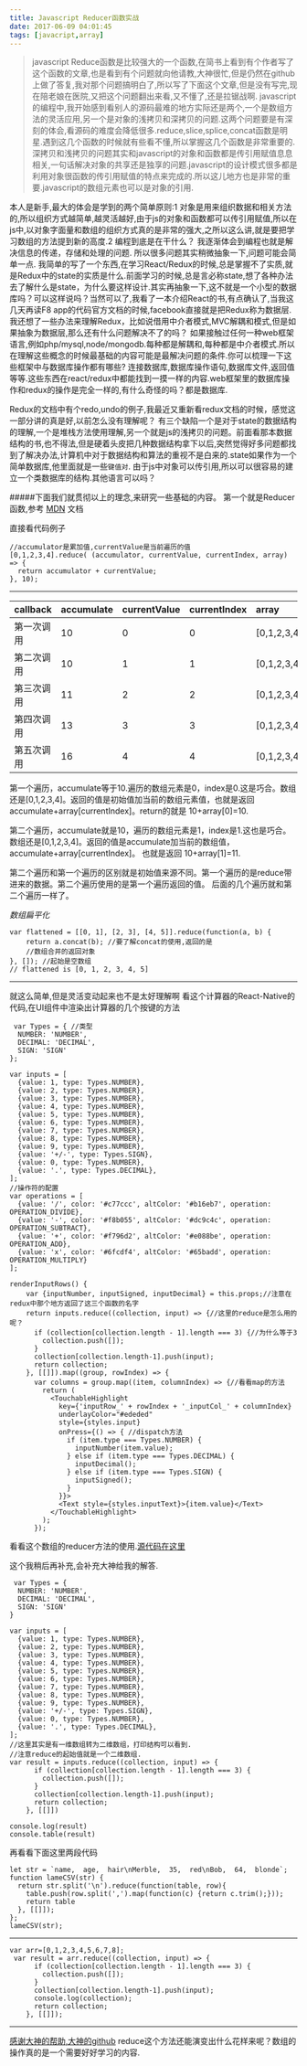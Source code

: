 ```yaml
---
title: Javascript Reducer函数实战
date: 2017-06-09 04:01:45
tags: [javacript,array] 
---
```

>javascript Reduce函数是比较强大的一个函数,在简书上看到有个作者写了这个函数的文章,也是看到有个问题就向他请教,大神很忙,但是仍然在github上做了答复,我对那个问题搞明白了,所以写了下面这个文章,但是没有写完,现在陪老娘在医院,又把这个问题翻出来看,又不懂了,还是拉锯战啊. javascript的编程中,我开始感到看别人的源码最难的地方实际还是两个,一个是数组方法的灵活应用,另一个是对象的浅拷贝和深拷贝的问题.这两个问题要是有深刻的体会,看源码的难度会降低很多.reduce,slice,splice,concat函数是明星.遇到这几个函数的时候就有些看不懂,所以掌握这几个函数是非常重要的. 深拷贝和浅拷贝的问题其实和javascript的对象和函数都是传引用赋值息息相关,一句话解决对象的共享还是独享的问题.javascript的设计模式很多都是利用对象很函数的传引用赋值的特点来完成的.所以这儿地方也是非常的重要.javascript的数组元素也可以是对象的引用.

本人是新手,最大的体会是学到的两个简单原则:1 对象是用来组织数据和相关方法的,所以组织方式越简单,越灵活越好,由于js的对象和函数都可以传引用赋值,所以在js中,以对象字面量和数组的组织方式真的是非常的强大,之所以这么讲,就是要把学习数组的方法提到新的高度.2 编程到底是在干什么？ 我逐渐体会到编程也就是解决信息的传递，存储和处理的问题. 所以很多问题其实稍微抽象一下,问题可能会简单一点. 我简单的写了一个东西,在学习React/Redux的时候,总是掌握不了实质,就是Redux中的state的实质是什么.前面学习的时候,总是言必称state,想了各种办法去了解什么是state，为什么要这样设计.其实再抽象一下,这不就是一个小型的数据库吗？可以这样说吗？当然可以了,我看了一本介绍React的书,有点确认了,当我这几天再读F8 app的代码官方文档的时候,facebook直接就是把Redux称为数据层.我还想了一些办法来理解Redux，比如说借用中介者模式,MVC解耦和模式,但是如果抽象为数据层,那么还有什么问题解决不了的吗？ 如果接触过任何一种web框架语言,例如php/mysql,node/mongodb.每种都是解耦和,每种都是中介者模式.所以在理解这些概念的时候最基础的内容可能是最解决问题的条件.你可以梳理一下这些框架中与数据库操作都有哪些? 连接数据库,数据库操作语句,数据库文件,返回值等等.这些东西在react/redux中都能找到一摸一样的内容.web框架里的数据库操作和redux的操作是完全一样的,有什么奇怪的吗？都是数据库.

Redux的文档中有个redo,undo的例子,我最近又重新看redux文档的时候，感觉这一部分讲的真是好,以前怎么没有理解呢？  有三个缺陷一个是对于state的数据结构的理解,一个是堆栈方法使用理解,另一个就是js的浅拷贝的问题。前面看那本数据结构的书,也不得法,但是硬着头皮把几种数据结构拿下以后,突然觉得好多问题都找到了解决办法,计算机中对于数据结构和算法的重视不是白来的.state如果作为一个简单数据库,他里面就是一些`键值对`. 由于js中对象可以传引用,所以可以很容易的建立一个类数据库的结构.其他语言可以吗？

#####下面我们就贯彻以上的理念,来研究一些基础的内容。
第一个就是Reducer函数,参考 [MDN](https://developer.mozilla.org/zh-CN/docs/Web/JavaScript/Reference/Global_Objects/Array) 文档

直接看代码例子

```
//accumulator是累加值,currentValue是当前遍历的值
[0,1,2,3,4].reduce( (accumulator, currentValue, currentIndex, array) => {
  return accumulator + currentValue;
}, 10);
```
___
| callback | accumulate |currentValue  |currentIndex  | array |return  |
|:-|:-|:-|:-|:-|:-|
|第一次调用 |10  |0  |0  | [0,1,2,3,4] | 10 |
|第二次调用 | 10 |1  | 1 | [0,1,2,3,4] | 11 |
|第三次调用 | 11 | 2 | 2 | [0,1,2,3,4] |13  |
|第四次调用 | 13 | 3 |3  | [0,1,2,3,4] | 16 |
|第五次调用 | 16 | 4 |4  | [0,1,2,3,4] |20  |

第一个遍历，accumulate等于10.遍历的数组元素是0，index是0.这是巧合。数组还是[0,1,2,3,4]。返回的值是初始值加当前的数组元素值，也就是返回accumulate+array[currentIndex]。return的就是 10+array[0]=10.

第二个遍历，accumulate就是10，遍历的数组元素是1，index是1.这也是巧合。数组还是[0,1,2,3,4]。返回的值是accumulate加当前的数组值，accumulate+array[currentIndex]。
也就是返回 10+array[1]=11.

第二个遍历和第一个遍历的区别就是初始值来源不同。第一个遍历的是reduce带进来的数据。第二个遍历使用的是第一个遍历返回的值。
后面的几个遍历就和第二个遍历一样了。



*数组扁平化*
```
var flattened = [[0, 1], [2, 3], [4, 5]].reduce(function(a, b) {
    return a.concat(b); //要了解concat的使用,返回的是
    //数组合并的返回对象
}, []); //起始是空数组
// flattened is [0, 1, 2, 3, 4, 5]
```
___

就这么简单,但是灵活变动起来也不是太好理解啊
看这个计算器的React-Native的代码,在UI组件中渲染出计算器的几个按键的方法

```
 var Types = { //类型
  NUMBER: 'NUMBER',
  DECIMAL: 'DECIMAL',
  SIGN: 'SIGN'
};

var inputs = [
  {value: 1, type: Types.NUMBER},
  {value: 2, type: Types.NUMBER},
  {value: 3, type: Types.NUMBER},
  {value: 4, type: Types.NUMBER},
  {value: 5, type: Types.NUMBER},
  {value: 6, type: Types.NUMBER},
  {value: 7, type: Types.NUMBER},
  {value: 8, type: Types.NUMBER},
  {value: 9, type: Types.NUMBER},
  {value: '+/-', type: Types.SIGN},
  {value: 0, type: Types.NUMBER},
  {value: '.', type: Types.DECIMAL},
];
//操作符的配置
var operations = [
  {value: '/', color: '#c77ccc', altColor: '#b16eb7', operation: OPERATION_DIVIDE},
  {value: '-', color: '#f8b055', altColor: '#dc9c4c', operation: OPERATION_SUBTRACT},
  {value: '+', color: '#f796d2', altColor: '#e088be', operation: OPERATION_ADD},
  {value: 'x', color: '#6fcdf4', altColor: '#65badd', operation: OPERATION_MULTIPLY}
];

renderInputRows() {
    var {inputNumber, inputSigned, inputDecimal} = this.props;//注意在redux中那个地方返回了这三个函数的名字
    return inputs.reduce((collection, input) => {//这里的reduce是怎么用的呢？
      if (collection[collection.length - 1].length === 3) {//为什么等于3
        collection.push([]);
      }
      collection[collection.length-1].push(input);
      return collection;
    }, [[]]).map((group, rowIndex) => {
      var columns = group.map((item, columnIndex) => {//看看map的方法
        return (
          <TouchableHighlight
            key={'inputRow_' + rowIndex + '_inputCol_' + columnIndex}
            underlayColor="#ededed"
            style={styles.input}
            onPress={() => { //dispatch方法
              if (item.type === Types.NUMBER) {
                inputNumber(item.value);
              } else if (item.type === Types.DECIMAL) {
                inputDecimal();
              } else if (item.type === Types.SIGN) {
                inputSigned();
              }
            }}>
            <Text style={styles.inputText}>{item.value}</Text>
          </TouchableHighlight>
        );
      });

```


看看这个数组的reducer方法的使用.[源代码在这里](https://github.com/benoitvallon/react-native-nw-react-calculator)

这个我稍后再补充,会补充大神给我的解答.

```
 var Types = {
  NUMBER: 'NUMBER',
  DECIMAL: 'DECIMAL',
  SIGN: 'SIGN'
}

var inputs = [
  {value: 1, type: Types.NUMBER},
  {value: 2, type: Types.NUMBER},
  {value: 3, type: Types.NUMBER},
  {value: 4, type: Types.NUMBER},
  {value: 5, type: Types.NUMBER},
  {value: 6, type: Types.NUMBER},
  {value: 7, type: Types.NUMBER},
  {value: 8, type: Types.NUMBER},
  {value: 9, type: Types.NUMBER},
  {value: '+/-', type: Types.SIGN},
  {value: 0, type: Types.NUMBER},
  {value: '.', type: Types.DECIMAL},
];
//这里其实是有一维数组转为二维数组，打印结构可以看到.
//注意reduce的起始值就是一个二维数组.
var result = inputs.reduce((collection, input) => {
      if (collection[collection.length - 1].length === 3) {
        collection.push([]);
      }
      collection[collection.length-1].push(input);
      return collection;
    }, [[]])

console.log(result)
console.table(result)
```


再看看下面这里两段代码
```
let str = `name,  age,  hair\nMerble,  35,  red\nBob,  64,  blonde`;
function lameCSV(str) {
  return str.split('\n').reduce(function(table, row){
    table.push(row.split(',').map(function(c) {return c.trim();}));
    return table
  }, [[]]);
};
lameCSV(str);

```
___

```
var arr=[0,1,2,3,4,5,6,7,8];
 var result = arr.reduce((collection, input) => {
      if (collection[collection.length - 1].length === 3) {
        collection.push([]);
      }
      collection[collection.length-1].push(input);
      console.log(collection);
      return collection;
    }, [[]]);
```
___
[感谢大神的帮助,大神的github](https://github.com/zaxlct/baike_spider/issues/1)
reduce这个方法还能演变出什么花样来呢？数组的操作真的是一个需要好好学习的内容.